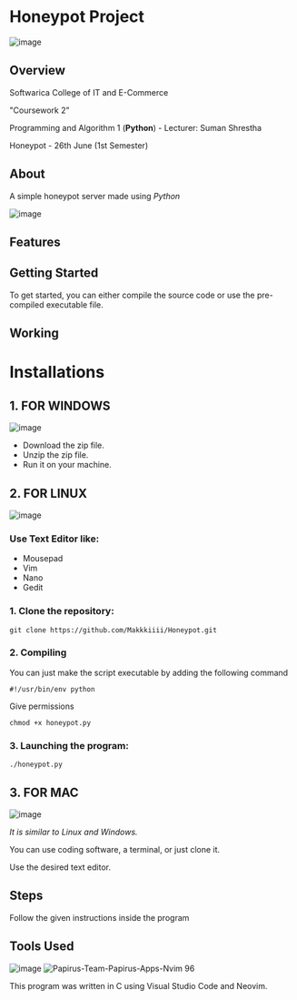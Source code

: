 # Honeypot Project

![image](https://github.com/Makkkiiii/Honeypot/assets/148240694/c1743e5d-d556-45fb-95dd-895e5dc0f1e2)



## Overview

Softwarica College of IT and E-Commerce

"Coursework 2"

Programming and Algorithm 1 (**Python**) - Lecturer: Suman Shrestha

Honeypot - 26th June (1st Semester)

## About

A simple honeypot server made using _Python_

![image](https://github.com/Makkkiiii/Honeypot/assets/148240694/8736df73-94cb-4973-9f56-68ed62e746e9)



## Features


## Getting Started
To get started, you can either compile the source code or use the pre-compiled executable file.

## Working

# Installations

## 1. FOR WINDOWS


![image](https://github.com/Makkkiiii/Password-Generator/assets/148240694/8d509ad9-1d1a-467b-89d0-7d479f42d2d4)

* Download the zip file.
* Unzip the zip file.
* Run it on your machine.

## 2. FOR LINUX 


![image](https://github.com/Makkkiiii/Password-Generator/assets/148240694/87344c86-3469-437f-a53f-cae2531541f8)

### Use **Text Editor** like:
- Mousepad
- Vim
- Nano
- Gedit

### 1. Clone the repository:
   ```
   git clone https://github.com/Makkkiiii/Honeypot.git
   ```
### 2. Compiling

You can just make the script executable by adding the following command 
```
#!/usr/bin/env python
```
Give permissions
```
chmod +x honeypot.py
```

### 3. Launching the program:

```
./honeypot.py
```

## 3. FOR MAC


![image](https://github.com/Makkkiiii/Password-Generator/assets/148240694/1c970412-db98-4f30-a1bf-b87ae00f8ce3)


_It is similar to Linux and Windows._

You can use coding software, a terminal, or just clone it.

Use the desired text editor.



## Steps

Follow the given instructions inside the program

## Tools Used


![image](https://github.com/Makkkiiii/Password-Generator/assets/148240694/cb19d6e4-0c03-4c73-839a-b5f126ceaa7c)                                          ![Papirus-Team-Papirus-Apps-Nvim 96](https://github.com/Makkkiiii/Password-Generator/assets/148240694/3f6a6c1a-5a5a-4ffd-a0d6-839d9fa9df3a)



This program was written in C using Visual Studio Code and Neovim.


